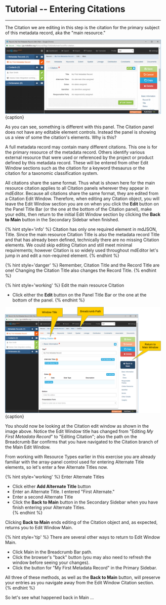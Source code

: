# Tutorial -- Entering Citations 
---

The <span class="md-panel">Citation</span> we are editing in this step is the citation for the primary subject of this metadata record, aka the "main resource."   

![Edit Window - Main - Main Resource Citation](/assets/tutorial/edit-window-main-citation-1.png){caption}

As you can see, something is different with this panel. The <span class="md-panel">Citation</span> panel does not have any editable element controls.  Instead the panel is showing us a view of some the citation's elements.  Why is this?

A full metadata record may contain many different citations.  This one is for the primary resource of the metadata record.  Others identify various external resource that were used or referenced by the project or product defined by this metadata record.  These will be entered from other <span class="md-window">Edit Window</span> sections such as the citation for a keyword thesaurus or the citation for a taxonomic classification system. 

All citations share the same format.  Thus what is shown here for the main resource citation applies to all <span class="md-panel">Citation</span> panels wherever they appear in mdEditor.  Because all citations share the same format, they are edited from a <span class="md-window">Citation Edit Window</span>.  Therefore, when editing any <span class="md-panel">Citation</span> object, you will leave the <span class="md-window">Edit Window</span> section you are on when you click the <strong class="btn btn-success btn-xs"> <i class="fa fa-pencil"> </i> Edit</strong> button on the <span class="md-window">Panel Title Bar</span> (or the one at the bottom of the <span class="md-panel">Citation</span> panel), make your edits, then return to the initial <span class="md-window">Edit Window</span> section by clicking the <strong class="btn btn-primary btn-xs"><i class="fa fa-arrow-left"> </i> Back to Main</strong> button in the <span class="md-window">Secondary Sidebar</span> when finished. 

{% hint style='info' %}
  <span class="md-panel">Citation</span> has only one required element in mdJSON, <span class="md-element">Title</span>.  Since the main resource <span class="md-panel">Citation</span> <span class="md-element">Title</span> is also the metadata record <span class="md-element">Title</span> and that has already been defined, technically there are no missing <span class="md-panel">Citation</span> elements.  We could skip editing <span class="md-panel">Citation</span> and still meet minimal requirements; however <span class="md-panel">Citation</span> is so widely used throughout mdEditor let's jump in and edit a non-required element.
{% endhint %}  

{% hint style='danger' %}
  Remember, Citation Title and the Record Title are one! Changing the Citation Title also changes the Record Title. 
{% endhint %}

{% hint style='working' %}
  Edit the main resource <span class="md-panel">Citation</span>
  * Click either the <strong class="btn btn-success btn-xs"> <i class="fa fa-pencil"> </i> Edit</strong> button on the <span class="md-window">Panel Title Bar</span> or the one at the bottom of the panel.
{% endhint %}

![Edit Window - Citation](/assets/tutorial/edit-window-main-citation-2.png){caption}

You should now be looking at the <span class="md-section">Citation</span> edit window as shown in the image above.  Notice the <span class="md-window">Edit Window</span> title has changed from "Editing *My First Metadata Record*" to "Editing Citation"; also the path on the <span class="md-window">Breadcrumb Bar</span> confirms that you have navigated to the <span class="md-section">Citation</span> branch of the <span class="md-section">Main</span> <span class="md-window">Edit Window</span>.  

From working with <span class="md-panel">Resource Types</span> earlier in this exercise you are already familiar with the array-panel control used for entering <span class="md-element">Alternate Title</span> elements, so let's enter a few <span class="md-element">Alternate Titles</span> now.

{% hint style='working' %}
  Enter <span class="md-element">Alternate Titles</span>
  * Click either <strong class="btn btn-info btn-xs"> <i class="fa fa-plus"> </i> Add Alternate Title</strong> button
  * Enter an <span class="md-element">Alternate Title</span>. I entered "First Alternate."
  * Enter a second <span class="md-element">Alternate Title</span>
  * Click the <strong class="btn btn-primary btn-xs"><i class="fa fa-arrow-left"> </i> Back to Main</strong> button in the <span class="md-window">Secondary Sidebar</span> when you have finish entering your <span class="md-element">Alternate Titles</span>.  
{% endhint %}

Clicking <strong class="btn btn-primary btn-xs"> <i class="fa fa-arrow-left"> </i> Back to Main</strong> ends editing of the <span class="md-panel">Citation</span> object and, as expected, returns you to <span class="md-window">Edit Window</span> <span class="md-section">Main</span>.

{% hint style='tip' %}
  There are several other ways to return to <span class="md-window">Edit Window</span> <span class="md-section">Main</span>. 
  * Click <span class="md-section">Main</span> in the <span class="md-window">Breadcrumb Bar</span> path.
  * Click the browser's "back" button (you may also need to refresh the window before seeing your changes).
  * Click the <strong class="btn btn-warning btn-xs"> <i class="fa fa-pencil"> </i></strong> button for "My First Metadata Record" in the <span class="md-window">Primary Sidebar</span>.
   
  All three of these methods, as well as the <strong class="btn btn-primary btn-xs"><i class="fa fa-arrow-left"> </i> Back to Main</strong> button, will preserve your entries as you navigate away from the <span class="md-window">Edit Window</span> <span class="md-section">Citation</span> section.
{% endhint %}

So let's see what happened back in <span class="md-section">Main</span> ...
